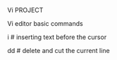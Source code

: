 Vi PROJECT

Vi editor basic commands

i # inserting text before the cursor

dd # delete and cut the current line

